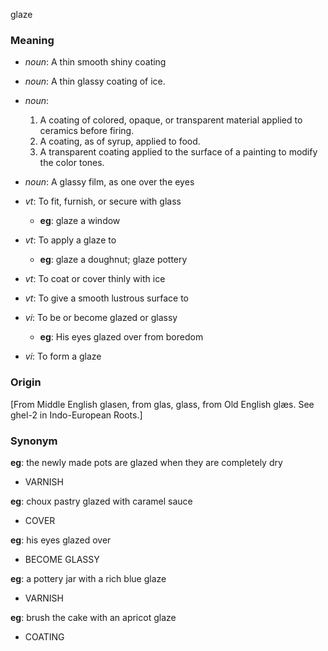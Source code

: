 glaze
### Meaning
+ _noun_: A thin smooth shiny coating
+ _noun_: A thin glassy coating of ice.
+ _noun_:
   1. A coating of colored, opaque, or transparent material applied to ceramics before firing.
   2. A coating, as of syrup, applied to food.
   3. A transparent coating applied to the surface of a painting to modify the color tones.
+ _noun_: A glassy film, as one over the eyes

+ _vt_: To fit, furnish, or secure with glass
    + __eg__: glaze a window
+ _vt_: To apply a glaze to
    + __eg__: glaze a doughnut; glaze pottery
+ _vt_: To coat or cover thinly with ice
+ _vt_: To give a smooth lustrous surface to
+ _vi_: To be or become glazed or glassy
    + __eg__: His eyes glazed over from boredom
+ _vi_: To form a glaze

### Origin

[From Middle English glasen, from glas, glass, from Old English glæs. See ghel-2 in Indo-European Roots.]

### Synonym

__eg__: the newly made pots are glazed when they are completely dry

+ VARNISH

__eg__: choux pastry glazed with caramel sauce

+ COVER

__eg__: his eyes glazed over

+ BECOME GLASSY

__eg__: a pottery jar with a rich blue glaze

+ VARNISH

__eg__: brush the cake with an apricot glaze

+ COATING


